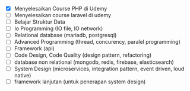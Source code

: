 - [x] Menyelesaikan Course PHP di Udemy
- [ ] Menyelesaikan course laravel di udemy
- [ ] Belajar Struktur Data
- [ ] Io Programming (IO file, IO network)
- [ ] Relational database (mariadb, postgresql)
- [ ] Advanced Programming (thread, concurency, paralel programming)
- [ ] Framework (api)
- [ ] Code Design, Code Quality (design pattern, refactoring)
- [ ] database non relational (mongodb, redis, firebase, elasticsearch)
- [ ] System Design (microservices, integration pattern, event driven, loud native)
- [ ] framework lanjutan (untuk penerapan system design)